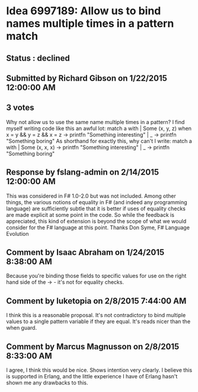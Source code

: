 # Idea 6997189: Allow us to bind names multiple times in a pattern match #

## Status : declined

## Submitted by Richard Gibson on 1/22/2015 12:00:00 AM

## 3 votes

Why not allow us to use the same name multiple times in a pattern? I find myself writing code like this an awful lot:
match a with
| Some (x, y, z) when x = y && y = z && x = z ->
printfn "Something interesting"
| _ -> printfn "Something boring"
As shorthand for exactly this, why can't I write:
match a with
| Some (x, x, x) -> printfn "Something interesting"
| _ -> printfn "Something boring"

## Response by fslang-admin on 2/14/2015 12:00:00 AM

This was considered in F# 1.0-2.0 but was not included.
Among other things, the various notions of equality in F# (and indeed any programming language) are sufficiently subtle that it is better if uses of equality checks are made explicit at some point in the code.
So while the feedback is appreciated, this kind of extension is beyond the scope of what we would consider for the F# language at this point.
Thanks
Don Syme, F# Language Evolution


## Comment by Isaac Abraham on 1/24/2015 8:38:00 AM

Because you're binding those fields to specific values for use on the right hand side of the -> - it's not for equality checks.

## Comment by luketopia on 2/8/2015 7:44:00 AM

I think this is a reasonable proposal. It's not contradictory to bind multiple values to a single pattern variable if they are equal. It's reads nicer than the when guard.

## Comment by Marcus Magnusson on 2/8/2015 8:33:00 AM

I agree, I think this would be nice. Shows intention very clearly. I believe this is supported in Erlang, and the little experience I have of Erlang hasn't shown me any drawbacks to this.
